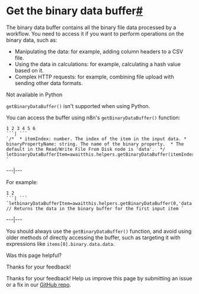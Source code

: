 [ ](https://github.com/n8n-io/n8n-docs/edit/main/docs/code/cookbook/code-node/get-binary-data-buffer.md "Edit this page")

# Get the binary data buffer[#](#get-the-binary-data-buffer "Permanent link")

The binary data buffer contains all the binary file data processed by a workflow. You need to access it if you want to perform operations on the binary data, such as:

  * Manipulating the data: for example, adding column headers to a CSV file.
  * Using the data in calculations: for example, calculating a hash value based on it.
  * Complex HTTP requests: for example, combining file upload with sending other data formats.



Not available in Python

`getBinaryDataBuffer()` isn't supported when using Python.

You can access the buffer using n8n's `getBinaryDataBuffer()` function:

```
1 2 3 4 5 6
```| ```
`/*  * itemIndex: number. The index of the item in the input data. * binaryPropertyName: string. The name of the binary property.  * The default in the Read/Write File From Disk node is 'data'.  */ letbinaryDataBufferItem=awaitthis.helpers.getBinaryDataBuffer(itemIndex,binaryPropertyName); `
```  
---|---  
  
For example:

```
1 2
```| ```
`letbinaryDataBufferItem=awaitthis.helpers.getBinaryDataBuffer(0,'data'); // Returns the data in the binary buffer for the first input item `
```  
---|---  
  
You should always use the `getBinaryDataBuffer()` function, and avoid using older methods of directly accessing the buffer, such as targeting it with expressions like `items[0].binary.data.data`.

Was this page helpful? 

Thanks for your feedback! 

Thanks for your feedback! Help us improve this page by submitting an issue or a fix in our [GitHub repo](https://github.com/n8n-io/n8n-docs). 
